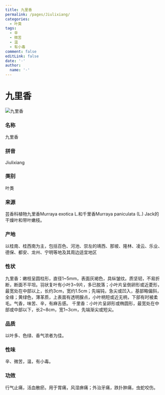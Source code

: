 ```yaml
---
title: 九里香
permalink: /pages/Jiulixiang/
categories: 
  - 叶类
tags: 
  - 辛
  - 微苦
  - 温
  - 有小毒
comment: false
editLink: false
date: '·'
author: 
  name: '·'
---
```

# 九里香

![九里香](https://image.zhongyibaike.com/image/%E4%B9%9D%E9%87%8C%E9%A6%99/%E4%B9%9D%E9%87%8C%E9%A6%99.jpg)

<!-- more -->
### 名称
九里香

### 拼音
Jiulixiang

### 类别
叶类

### 来源
芸香科植物九里香Murraya exotica L.和千里香Murraya paniculata (L.) Jack的干燥叶和带叶嫩枝。

### 产地
以桂南、桂西南为主，包括百色、河池、崇左的靖西、那坡、隆林、凌云、乐业、德保、都安、龙州、宁明等地及其周边适宜地区

### 性状
九里香：嫩枝呈圆柱形，直径1~5mm，表面灰褐色，具纵皱纹。质坚韧，不易折断，断面不平坦。羽状复叶有小叶3~9片，多已脱落；小叶片呈倒卵形或近菱形，最宽处在中部以上，长约3cm，宽约1.5cm；先端钝，急尖或凹入，基部略偏斜，全缘；黄绿色，薄革质，上表面有透明腺点，小叶柄短或近无柄，下部有时被柔毛。气香，味苦、辛，有麻舌感。
千里香：小叶片呈卵形或椭圆形，最宽处在中部或中部以下，长2~8cm，宽1~3cm，先端渐尖或短尖。

### 品质
以叶多、色绿、香气浓者为佳。

### 性味
辛、微苦，温，有小毒。

### 功效
行气止痛，活血散瘀。用于胃痛，风湿痹痛；外治牙痛，跌扑肿痛，虫蛇咬伤。
